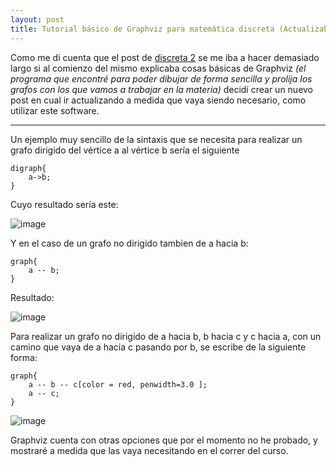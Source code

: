 ```yaml
---
layout: post
title: Tutorial básico de Graphviz para matemática discreta (Actualizable)
---
```


Como me di cuenta que el post de [discreta 2]({{site.url}}/2017-08-04-primer-semana-mdl2/) se me iba a hacer demasiado largo si al comienzo del mismo explicaba cosas básicas de Graphviz _(el programa que encontré para poder dibujar de forma sencilla y prolija los grafos con los que vamos a trabajar en la materia)_ decidí crear un nuevo post en cual ir actualizando a medida que vaya siendo necesario, como utilizar este software.

---

Un ejemplo muy sencillo de la sintaxis que se necesita para realizar un grafo dirigido del vértice a al vértice b sería el siguiente

    digraph{
        a->b;
    }

Cuyo resultado sería este:

![image]({{site.url}}/img/digraph_a-b.png)

Y en el caso de un grafo no dirigido tambien de a hacia b:

    graph{
        a -- b;
    }

Resultado:

![image]({{site.url}}/img/graph_a-b.png)

Para realizar un grafo no dirigido de a hacia b, b hacia c y c hacia a, con un camino que vaya de a hacia c pasando por b, se escribe de la siguiente forma:

    graph{
        a -- b -- c[color = red, penwidth=3.0 ];
        a -- c;
    }

![image]({{site.url}}/img/graph_camino.png)

Graphviz cuenta con otras opciones que por el momento no he probado, y mostraré a medida que las vaya necesitando en el correr del curso.
